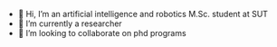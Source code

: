 - 👋 Hi, I’m an artificial intelligence and robotics M.Sc. student at SUT
- 🌱 I’m currently a researcher
- 💞️ I’m looking to collaborate on phd programs


<!---
madarvishian/madarvishian is a ✨ special ✨ repository because its `README.md` (this file) appears on your GitHub profile.
You can click the Preview link to take a look at your changes.
--->
